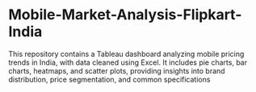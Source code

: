 # Mobile-Market-Analysis-Flipkart-India
This repository contains a Tableau dashboard analyzing mobile pricing trends in India, with data cleaned using Excel. It includes pie charts, bar charts, heatmaps, and scatter plots, providing insights into brand distribution, price segmentation, and common specifications
